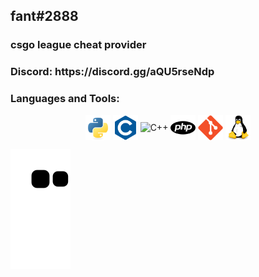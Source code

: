 <h2 lign="left"> fant#2888
<h3 lign="left">csgo league cheat provider </h3>
<h3 lign="left">Discord: https://discord.gg/aQU5rseNdp
  

<h3 align="left">Languages and Tools:</h3>
<div align="center" style="display: inline_block">
  <img align="center" height="40" width="40" src="https://github.com/devicons/devicon/blob/v2.14.0/icons/python/python-original.svg" alt="Python" />
  <img align="center" height="40" width="40" src="https://github.com/devicons/devicon/blob/v2.14.0/icons/c/c-plain.svg" alt="C" />
  <img align="center" height="40" width="40" src="https://github.com/Benio101/cpp-logo/blob/master/cpp_logo.svg" alt="C++" />
  <img align="center" height="40" width="40" src="https://github.com/devicons/devicon/blob/v2.14.0/icons/php/php-plain.svg" alt="PHP" />
  <img align="center" height="40" width="40" src="https://github.com/devicons/devicon/blob/v2.14.0/icons/git/git-original.svg" alt="Git" />
  <img align="center" height="40" width="40" src="https://github.com/devicons/devicon/blob/v2.14.0/icons/linux/linux-original.svg" alt="Linux" />
</div>

![Snake animation](https://github.com/rafaballerini/rafaballerini/blob/output/github-contribution-grid-snake.svg)
 
</div>
